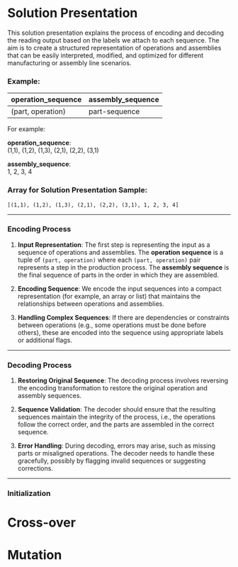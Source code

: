 # Solution Presentation

This solution presentation explains the process of encoding and decoding the reading output based on the labels we attach to each sequence. The aim is to create a structured representation of operations and assemblies that can be easily interpreted, modified, and optimized for different manufacturing or assembly line scenarios.

### Example:

| **operation_sequence** | **assembly_sequence** |
|------------------------|-----------------------|
| (part, operation)      | part-sequence         |

For example:

**operation_sequence**:  
(1,1), (1,2), (1,3), (2,1), (2,2), (3,1)

**assembly_sequence**:  
1, 2, 3, 4

### Array for Solution Presentation Sample:
`[(1,1), (1,2), (1,3), (2,1), (2,2), (3,1), 1, 2, 3, 4]`

---

### Encoding Process

1. **Input Representation**: The first step is representing the input as a sequence of operations and assemblies. The **operation sequence** is a tuple of `(part, operation)` where each `(part, operation)` pair represents a step in the production process. The **assembly sequence** is the final sequence of parts in the order in which they are assembled.

2. **Encoding Sequence**: We encode the input sequences into a compact representation (for example, an array or list) that maintains the relationships between operations and assemblies.

3. **Handling Complex Sequences**: If there are dependencies or constraints between operations (e.g., some operations must be done before others), these are encoded into the sequence using appropriate labels or additional flags.

---

### Decoding Process

1. **Restoring Original Sequence**: The decoding process involves reversing the encoding transformation to restore the original operation and assembly sequences.

2. **Sequence Validation**: The decoder should ensure that the resulting sequences maintain the integrity of the process, i.e., the operations follow the correct order, and the parts are assembled in the correct sequence.

3. **Error Handling**: During decoding, errors may arise, such as missing parts or misaligned operations. The decoder needs to handle these gracefully, possibly by flagging invalid sequences or suggesting corrections.

---
### Initialization

# Cross-over

# Mutation
